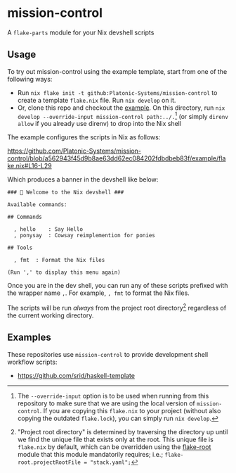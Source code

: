 # mission-control

A `flake-parts` module for your Nix devshell scripts

## Usage

To try out mission-control using the example template, start from one of the following ways:

- Run `nix flake init -t github:Platonic-Systems/mission-control` to create a template `flake.nix` file. Run `nix develop` on it.
- Or, clone this repo and checkout the [example](./example). On this directory, run `nix develop --override-input mission-control path:../.`[^override] (or simply `direnv allow` if you already use direnv) to drop into the Nix shell

[^override]: The `--override-input` option is to be used when running from this repository to make sure that we are using the local version of `mission-control`. If you are copying this `flake.nix` to your project (without also copying the outdated `flake.lock`), you can simply run `nix develop`.

The example configures the scripts in Nix as follows:

https://github.com/Platonic-Systems/mission-control/blob/a562943f45d9b8ae63dd62ec084202fdbdbeb83f/example/flake.nix#L16-L29

Which produces a banner in the devshell like below:

```
### ️🔨 Welcome to the Nix devshell ###

Available commands:

## Commands

  , hello    : Say Hello
  , ponysay  : Cowsay reimplemention for ponies

## Tools

  , fmt  : Format the Nix files

(Run ',' to display this menu again)
```

Once you are in the dev shell, you can run any of these scripts prefixed with the wrapper name `,`.  For example, `, fmt` to format the Nix files.

The scripts will be run *always* from the project root directory[^flake-root] regardless of the current working directory.

[^flake-root]: "Project root directory" is determined by traversing the directory up until we find the unique file that exists only at the root. This unique file is `flake.nix` by default, which can be overridden using the [flake-root](https://github.com/srid/flake-root) module that this module mandatorily requires; i.e.; `flake-root.projectRootFile = "stack.yaml";`

## Examples

These repositories use `mission-control` to provide development shell workflow scripts:

- https://github.com/srid/haskell-template

